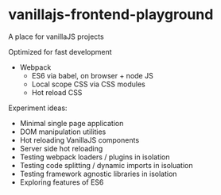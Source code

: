 # vanillajs-frontend-playground

A place for vanillaJS projects

Optimized for fast development

- Webpack
  - ES6 via babel, on browser + node JS
  - Local scope CSS via CSS modules
  - Hot reload CSS

Experiment ideas:
  - Minimal single page application
  - DOM manipulation utilities
  - Hot reloading VanillaJS components
  - Server side hot reloading
  - Testing webpack loaders / plugins in isolation
  - Testing code splitting / dynamic imports in isoluation
  - Testing framework agnostic libraries in isolation
  - Exploring features of ES6